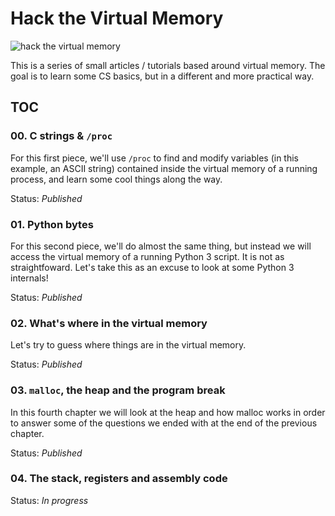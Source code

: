 # Hack the Virtual Memory

![hack the virtual memory](https://s3-us-west-1.amazonaws.com/holbertonschool/medias/hack_the_vm_0.png)

This is a series of small articles / tutorials based around virtual memory. The goal is to learn some CS basics, but in a different and more practical way.

## TOC

### 00. C strings & `/proc`

For this first piece, we'll use `/proc` to find and modify variables (in this example, an ASCII string) contained inside the virtual memory of a running process, and learn some cool things along the way.

Status: _Published_

### 01. Python bytes

For this second piece, we'll do almost the same thing, but instead we will access the virtual memory of a running Python 3 script. It is not as straightfoward. Let's take this as an excuse to look at some Python 3 internals!

Status: _Published_

### 02. What's where in the virtual memory

Let's try to guess where things are in the virtual memory.

Status: _Published_

### 03. `malloc`, the heap and the program break

In this fourth chapter we will look at the heap and how malloc works in order to answer some of the questions we ended with at the end of the previous chapter.

Status: _Published_

### 04. The stack, registers and assembly code

Status: _In progress_
